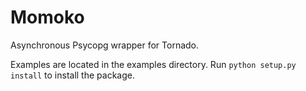 Momoko
======

Asynchronous Psycopg wrapper for Tornado.

Examples are located in the examples directory. Run `python setup.py install`
to install the package.
